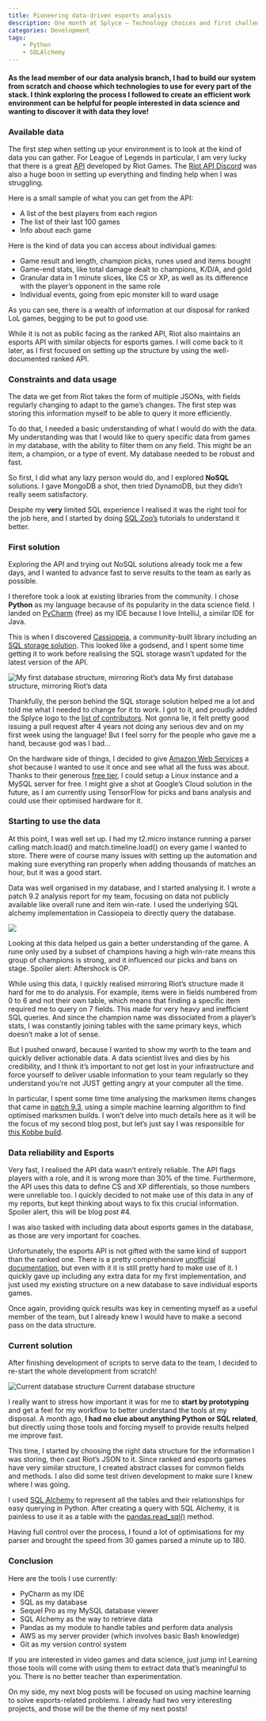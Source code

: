 ```yaml
---
title: Pioneering data-driven esports analysis
description: One month at Splyce — Technology choices and first challenges
categories: Development
tags:
	- Python
	- SQLAlchemy
---
```


#### As the lead member of our data analysis branch, I had to build our system from scratch and choose which technologies to use for every part of the stack. I think exploring the process I followed to create an efficient work environment can be helpful for people interested in data science and wanting to discover it with data they love!

### Available data

The first step when setting up your environment is to look at the kind of data you can gather. For League of Legends in particular, I am very lucky that there is a great [API](https://developer.riotgames.com/) developed by Riot Games. The [Riot API Discord](https://discordapp.com/invite/riotapi) was also a huge boon in setting up everything and finding help when I was struggling.

Here is a small sample of what you can get from the API:

*   A list of the best players from each region
*   The list of their last 100 games
*   Info about each game

Here is the kind of data you can access about individual games:

*   Game result and length, champion picks, runes used and items bought
*   Game-end stats, like total damage dealt to champions, K/D/A, and gold
*   Granular data in 1 minute slices, like CS or XP, as well as its difference with the player’s opponent in the same role
*   Individual events, going from epic monster kill to ward usage

As you can see, there is a wealth of information at our disposal for ranked LoL games, begging to be put to good use.

While it is not as public facing as the ranked API, Riot also maintains an esports API with similar objects for esports games. I will come back to it later, as I first focused on setting up the structure by using the well-documented ranked API.

### Constraints and data usage

The data we get from Riot takes the form of multiple JSONs, with fields regularly changing to adapt to the game’s changes. The first step was storing this information myself to be able to query it more efficiently.

To do that, I needed a basic understanding of what I would do with the data. My understanding was that I would like to query specific data from games in my database, with the ability to filter them on any field. This might be an item, a champion, or a type of event. My database needed to be robust and fast.

So first, I did what any lazy person would do, and I explored **NoSQL** solutions. I gave MongoDB a shot, then tried DynamoDB, but they didn’t really seem satisfactory.

Despite my **very** limited SQL experience I realised it was the right tool for the job here, and I started by doing [SQL Zoo’s](https://sqlzoo.net/wiki/SQL_Tutorial) tutorials to understand it better.

### First solution

Exploring the API and trying out NoSQL solutions already took me a few days, and I wanted to advance fast to serve results to the team as early as possible.

I therefore took a look at existing libraries from the community. I chose **Python** as my language because of its popularity in the data science field. I landed on [PyCharm](https://www.jetbrains.com/pycharm/) (free) as my IDE because I love IntelliJ, a similar IDE for Java.

This is when I discovered [Cassiopeia](https://github.com/meraki-analytics/cassiopeia), a community-built library including an [SQL storage solution](https://github.com/meraki-analytics/cassiopeia-datastores/tree/master/cassiopeia-sqlstore/cassiopeia_sqlstore). This looked like a godsend, and I spent some time getting it to work before realising the SQL storage wasn’t updated for the latest version of the API.

![My first database structure, mirroring Riot’s data](/assets/images/1__5ow4gnMYaN9ZiHdD5eJcYQ.png)
My first database structure, mirroring Riot’s data

Thankfully, the person behind the SQL storage solution helped me a lot and told me what I needed to change for it to work. I got to it, and proudly added the Splyce logo to the [list of contributors](https://github.com/meraki-analytics/cassiopeia-datastores/blob/master/cassiopeia-sqlstore/cassiopeia_sqlstore/SQLStore.py). Not gonna lie, it felt pretty good issuing a pull request after 4 years not doing any serious dev and on my first week using the language! But I feel sorry for the people who gave me a hand, because god was I bad…

On the hardware side of things, I decided to give [Amazon Web Services](https://aws.amazon.com/) a shot because I wanted to use it once and see what all the fuss was about. Thanks to their generous [free tier](https://aws.amazon.com/free/), I could setup a Linux instance and a MySQL server for free. I might give a shot at Google’s Cloud solution in the future, as I am currently using TensorFlow for picks and bans analysis and could use their optimised hardware for it.

### Starting to use the data

At this point, I was well set up. I had my t2.micro instance running a parser calling match.load() and match.timeline.load() on every game I wanted to store. There were of course many issues with setting up the automation and making sure everything ran properly when adding thousands of matches an hour, but it was a good start.

Data was well organised in my database, and I started analysing it. I wrote a patch 9.2 analysis report for my team, focusing on data not publicly available like overall rune and item win-rate. I used the underlying SQL alchemy implementation in Cassiopeia to directly query the database.

![](/assets/images/1__NkAyIPU9Lc0avF__6JX8J0w.png)

Looking at this data helped us gain a better understanding of the game. A rune only used by a subset of champions having a high win-rate means this group of champions is strong, and it influenced our picks and bans on stage. Spoiler alert: Aftershock is OP.

While using this data, I quickly realised mirroring Riot’s structure made it hard for me to do analysis. For example, items were in fields numbered from 0 to 6 and not their own table, which means that finding a specific item required me to query on 7 fields. This made for very heavy and inefficient SQL queries. And since the champion name was dissociated from a player’s stats, I was constantly joining tables with the same primary keys, which doesn’t make a lot of sense.

But I pushed onward, because I wanted to show my worth to the team and quickly deliver actionable data. A data scientist lives and dies by his credibility, and I think it’s important to not get lost in your infrastructure and force yourself to deliver usable information to your team regularly so they understand you’re not JUST getting angry at your computer all the time.

In particular, I spent some time time analysing the marksmen items changes that came in [patch 9.3](https://na.leagueoflegends.com/en/news/game-updates/patch/patch-93-notes#patch-marksman-items), using a simple machine learning algorithm to find optimised marksmen builds. I won’t delve into much details here as it will be the focus of my second blog post, but let’s just say I was responsible for [this Kobbe build](https://www.youtube.com/watch?v=WHwHD8VbCeA).

### Data reliability and Esports

Very fast, I realised the API data wasn’t entirely reliable. The API flags players with a role, and it is wrong more than 30% of the time. Furthermore, the API uses this data to define CS and XP differentials, so those numbers were unreliable too. I quickly decided to not make use of this data in any of my reports, but kept thinking about ways to fix this crucial information. Spoiler alert, this will be blog post #4.

I was also tasked with including data about esports games in the database, as those are very important for coaches.

Unfortunately, the esports API is not gifted with the same kind of support than the ranked one. There is a pretty comprehensive [unofficial documentation](https://gist.github.com/brcooley/8429583561c47b248f80), but even with it it is still pretty hard to make use of it. I quickly gave up including any extra data for my first implementation, and just used my existing structure on a new database to save individual esports games.

Once again, providing quick results was key in cementing myself as a useful member of the team, but I already knew I would have to make a second pass on the data structure.

### Current solution

After finishing development of scripts to serve data to the team, I decided to re-start the whole development from scratch!

![Current database structure](/assets/images/1__bWYt9yiPsLrhAB44yj8hKw.png)
Current database structure

I really want to stress how important it was for me to **start by prototyping** and get a feel for my workflow to better understand the tools at my disposal. A month ago, **I had no clue about anything Python or SQL related**, but directly using those tools and forcing myself to provide results helped me improve fast.

This time, I started by choosing the right data structure for the information I was storing, then cast Riot’s JSON to it. Since ranked and esports games have very similar structure, I created abstract classes for common fields and methods. I also did some test driven development to make sure I knew where I was going.

I used [SQL Alchemy](https://www.sqlalchemy.org/) to represent all the tables and their relationships for easy querying in Python. After creating a query with SQL Alchemy, it is painless to use it as a table with the [pandas.read\_sql()](https://pandas.pydata.org/pandas-docs/stable/reference/api/pandas.read_sql.html) method.

Having full control over the process, I found a lot of optimisations for my parser and brought the speed from 30 games parsed a minute up to 180.

### Conclusion

Here are the tools I use currently:

*   PyCharm as my IDE
*   SQL as my database
*   Sequel Pro as my MySQL database viewer
*   SQL Alchemy as the way to retrieve data
*   Pandas as my module to handle tables and perform data analysis
*   AWS as my server provider (which involves basic Bash knowledge)
*   Git as my version control system

If you are interested in video games and data science, just jump in! Learning those tools will come with using them to extract data that’s meaningful to you. There is no better teacher than experimentation.

On my side, my next blog posts will be focused on using machine learning to solve esports-related problems. I already had two very interesting projects, and those will be the theme of my next posts!